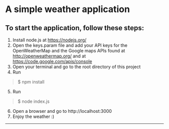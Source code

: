 # A simple weather application
To start the application, follow these steps:
-----------------------------------
1. Install node.js at https://nodejs.org/
2. Open the keys.param file and add your API keys for the OpenWeatherMap and the Google maps APIs found at http://openweathermap.org/ and at https://code.google.com/apis/console
3. Open your terminal and go to the root directory of this project
4. Run  
> $ npm install
5. Run
>$ node index.js
6. Open a browser and go to http://localhost:3000
7. Enjoy the weather :)
----------------------------------
